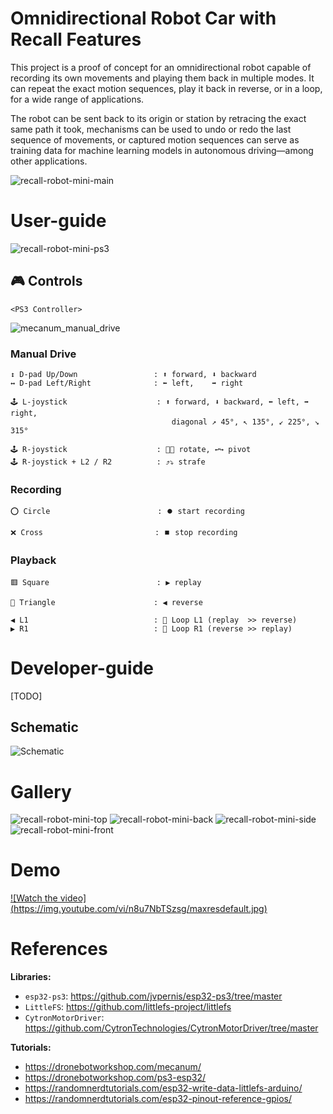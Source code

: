 # Omnidirectional Robot Car with Recall Features

This project is a proof of concept for an omnidirectional robot capable of recording its own movements and playing them back in multiple modes. It can repeat the exact motion sequences, play it back in reverse, or in a loop, for a wide range of applications. 

The robot can be sent back to its origin or station by retracing the exact same path it took, mechanisms can be used to undo or redo the last sequence of movements, or captured motion sequences can serve as training data for machine learning models in autonomous driving—among other applications.

![recall-robot-mini-main](./docs/images/recall-robot-mini-main.jpg)

# User-guide 

![recall-robot-mini-ps3](./docs/images/recall-robot-mini-ps3.jpg)

## 🎮 Controls 

 `<PS3 Controller>`

![mecanum_manual_drive](./docs/images/mecanum_manual_drive.png)
### Manual Drive

```
↕️ D-pad Up/Down                 : ⬆️ forward, ⬇️ backward
↔️ D-pad Left/Right              : ⬅️ left,    ➡️ right
```

```
🕹️ L-joystick                    : ⬆️ forward, ⬇️ backward, ⬅️ left, ➡️ right, 
                                    diagonal ↗️ 45°, ↖️ 135°, ↙️ 225°, ↘️ 315°
```

```
🕹️ R-joystick                    : 🔁🔄 rotate, ↩️↪️ pivot
🕹️ R-joystick + L2 / R2          : ⤴️⤵️ strafe
```
### Recording 

```
⭕ Circle                        : ⏺️ start recording
```

```
❌ Cross                         : ⏹️ stop recording
```

### Playback

```
🟥 Square                        : ▶️ replay
```

```
🔺 Triangle                      : ◀️ reverse
```

```
◀️ L1                            : 🔁 Loop L1 (replay  >> reverse)
▶️ R1                            : 🔁 Loop R1 (reverse >> replay)
```


# Developer-guide 
[TODO]
## Schematic

![Schematic](./docs/images/Schematics.png)

# Gallery 

![recall-robot-mini-top](./docs/images/recall-robot-mini-top.jpg)
![recall-robot-mini-back](./docs/images/recall-robot-mini-back.jpg)
![recall-robot-mini-side](./docs/images/recall-robot-mini-side.jpg)
![recall-robot-mini-front](./docs/images/recall-robot-mini-front.jpg)

# Demo

[![Watch the video] (https://img.youtube.com/vi/n8u7NbTSzsg/maxresdefault.jpg)](https://youtu.be/n8u7NbTSzsg)

# References

**Libraries:**
* `esp32-ps3`: https://github.com/jvpernis/esp32-ps3/tree/master
* `LittleFS`: https://github.com/littlefs-project/littlefs
* `CytronMotorDriver`: https://github.com/CytronTechnologies/CytronMotorDriver/tree/master

**Tutorials:**
* https://dronebotworkshop.com/mecanum/
* https://dronebotworkshop.com/ps3-esp32/
* https://randomnerdtutorials.com/esp32-write-data-littlefs-arduino/
* https://randomnerdtutorials.com/esp32-pinout-reference-gpios/
